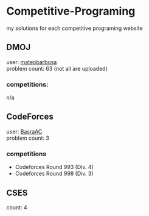 # Competitive-Programing

my solutions for each competitive programing website

## DMOJ

user: [mateobarbosa](https://dmoj.ca/user/mateobarbosa)    
problem count: 63 (not all are uploaded)

### competitions:
n/a

## CodeForces

user: [BasraAC](https://codeforces.com/profile/basraAC)         
problem count: 3

### competitions

- Codeforces Round 993 (Div. 4)
- Codeforces Round 998 (Div. 3)

## CSES

count: 4
